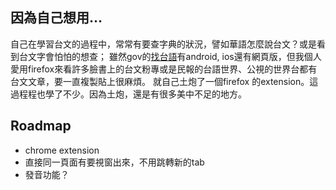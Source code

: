 ## 因為自己想用…
自己在學習台文的過程中，常常有要查字典的狀況，譬如華語怎麼說台文？或是看到台文字會怕怕的想查；
雖然gov的[找台語](https://chhoe.taigi.info/)有android, ios還有網頁版，但我個人愛用firefox來看許多臉書上的台文粉專或是民報的台語世界、公視的世界台都有台文文章，要一直複製貼上很麻煩。
就自己土炮了一個firefox 的extension。這過程程也學了不少。因為土炮，還是有很多美中不足的地方。

## Roadmap
- chrome extension
- 直接同一頁面有要視窗出來，不用跳轉新的tab
- 發音功能？
